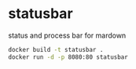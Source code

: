 # statusbar
status and process bar for mardown


```sh
docker build -t statusbar .
docker run -d -p 8080:80 statusbar
```